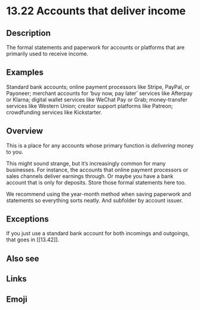 # 13.22 Accounts that deliver income

## Description

The formal statements and paperwork for accounts or platforms that are primarily used to receive income.

## Examples

Standard bank accounts; online payment processors like Stripe, PayPal, or Payoneer; merchant accounts for ‘buy now, pay later’ services like Afterpay or Klarna; digital wallet services like WeChat Pay or Grab; money-transfer services like Western Union; creator support platforms like Patreon; crowdfunding services like Kickstarter.

## Overview

This is a place for any accounts whose primary function is _delivering_ money to you.

This might sound strange, but it’s increasingly common for many businesses. For instance, the accounts that online payment processors or sales channels deliver earnings through. Or maybe you have a bank account that is only for deposits. Store those formal statements here too.

We recommend using the year-month method when saving paperwork and statements so everything sorts neatly. And subfolder by account issuer.

## Exceptions

If you just use a standard bank account for both incomings and outgoings, that goes in [[13.42]].

## Also see


## Links

## Emoji
